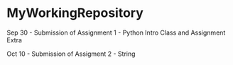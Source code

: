 # MyWorkingRepository

Sep 30 - Submission of Assignment 1 - Python Intro Class and Assignment Extra

Oct 10 - Submission of Assigment 2 - String
